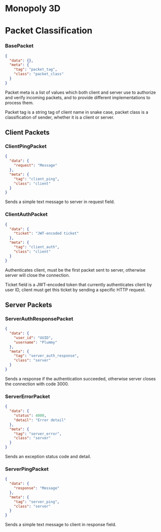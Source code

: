 # Monopoly 3D

# Packet Classification

### BasePacket

```json
{
  "data": {},
  "meta": {
    "tag": "packet_tag",
    "class": "packet_class"
  }
}
```

Packet meta is a list of values which both client and server use to authorize and verify incoming packets, and to provide different implementations to process them.

Packet tag is a string tag of client name in snake case, packet class is a classification of sender, whether it is a client or server.

## Client Packets

### ClientPingPacket

```json
{
  "data": {
    "request": "Message"
  },
  "meta": {
    "tag": "client_ping",
    "class": "client"
  }
}
```

Sends a simple text message to server in request field.

### ClientAuthPacket

```json
{
  "data": {
    "ticket": "JWT-encoded ticket"
  },
  "meta": {
    "tag": "client_auth",
    "class": "client"
  }
}
```

Authenticates client, must be the first packet sent to server, otherwise server will close the connection.

Ticket field is a JWT-encoded token that currently authenticates client by user ID, client must get this ticket by sending a specific HTTP request.

## Server Packets

### ServerAuthResponsePacket

```json
{
  "data": {
    "user_id": "UUID",
    "username": "Plummy"
  },
  "meta": {
    "tag": "server_auth_response",
    "class": "server"
  }
}
```

Sends a response if the authentication succeeded, otherwise server closes the connection with code 3000.

### ServerErrorPacket

```json
{
  "data": {
    "status": 4000,
    "detail": "Error detail"
  },
  "meta": {
    "tag": "server_error",
    "class": "server"
  }
}
```

Sends an exception status code and detail.

### ServerPingPacket

```json
{
  "data": {
    "response": "Message"
  },
  "meta": {
    "tag": "server_ping",
    "class": "server"
  }
}
```

Sends a simple text message to client in response field.
